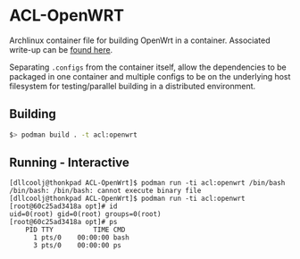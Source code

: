 # ACL-OpenWRT

Archlinux container file for building OpenWrt in a container.
Associated write-up can be [found here](https://www.archcloudlabs.com/projects/building-a-router-pt-2/).

Separating `.configs` from the container itself, allow the dependencies to be packaged in one container and multiple configs to be on the underlying host filesystem for testing/parallel building in a distributed environment.

## Building

```bash
$> podman build . -t acl:openwrt
```


## Running - Interactive

```
[dllcoolj@thonkpad ACL-OpenWrt]$ podman run -ti acl:openwrt /bin/bash
/bin/bash: /bin/bash: cannot execute binary file
[dllcoolj@thonkpad ACL-OpenWrt]$ podman run -ti acl:openwrt 
[root@60c25ad3418a opt]# id
uid=0(root) gid=0(root) groups=0(root)
[root@60c25ad3418a opt]# ps
    PID TTY          TIME CMD
      1 pts/0    00:00:00 bash
      3 pts/0    00:00:00 ps
```
